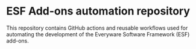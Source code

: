 # ESF Add-ons automation repository

This repository contains GitHub actions and reusable workflows used for automating the development of the Everyware Software Framework (ESF) add-ons.
